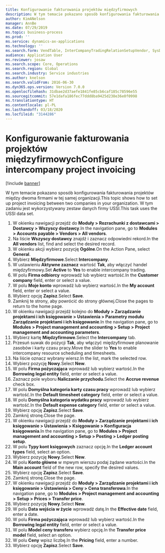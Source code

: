 ```yaml
---
title: Konfigurowanie fakturowania projektów międzyfirmowych
description: W tym temacie pokazano sposób konfigurowania fakturowania projektów między dwoma firmami w tej samej organizacji.
author: KimANelson
manager: AnnBe
ms.date: 07/29/2019
ms.topic: business-process
ms.prod: ''
ms.service: dynamics-ax-applications
ms.technology: ''
ms.search.form: VendTable, InterCompanyTradingRelationSetupVendor, SysDataAreaSelectLookup, ProjParameters, ProjPosting, ProjTransferPrice
audience: Application User
ms.reviewer: josaw
ms.search.scope: Core, Operations
ms.search.region: Global
ms.search.industry: Service industries
ms.author: knelson
ms.search.validFrom: 2016-06-30
ms.dyn365.ops.version: Version 7.0.0
ms.openlocfilehash: 31dbae2d37aefe1841fe85cb6caf185c78596e55
ms.sourcegitcommit: 57e1dafa186fec77ddd8ba9425d238e36e0f0998
ms.translationtype: HT
ms.contentlocale: pl-PL
ms.lasthandoff: 03/18/2020
ms.locfileid: "3144286"
---
```

# <a name="configure-intercompany-project-invoicing"></a><span data-ttu-id="c4edf-103">Konfigurowanie fakturowania projektów międzyfirmowych</span><span class="sxs-lookup"><span data-stu-id="c4edf-103">Configure intercompany project invoicing</span></span>

[!include [banner](../../includes/banner.md)]

<span data-ttu-id="c4edf-104">W tym temacie pokazano sposób konfigurowania fakturowania projektów między dwoma firmami w tej samej organizacji.</span><span class="sxs-lookup"><span data-stu-id="c4edf-104">This topic shows how to set up project invoicing between two companies in your organization.</span></span> <span data-ttu-id="c4edf-105">W tym zadaniu jest wykorzystywany zestaw danych firmy USSI.</span><span class="sxs-lookup"><span data-stu-id="c4edf-105">This task uses the USSI data set.</span></span>

1. <span data-ttu-id="c4edf-106">W okienku nawigacji przejdź do **Moduły > Rozrachunki z dostawcami > Dostawcy > Wszyscy dostawcy**.</span><span class="sxs-lookup"><span data-stu-id="c4edf-106">In the navigation pane, go to **Modules > Accounts payable > Vendors > All vendors**.</span></span>
2. <span data-ttu-id="c4edf-107">Na liście **Wszyscy dostawcy** znajdź i zaznacz odpowiedni rekord.</span><span class="sxs-lookup"><span data-stu-id="c4edf-107">In the **All vendors** list, find and select the desired record.</span></span>
3. <span data-ttu-id="c4edf-108">W okienku akcji wybierz pozycję **Ogólne**.</span><span class="sxs-lookup"><span data-stu-id="c4edf-108">On the Action Pane, select **General**.</span></span>
4. <span data-ttu-id="c4edf-109">Wybierz **Międzyfirmowe**.</span><span class="sxs-lookup"><span data-stu-id="c4edf-109">Select **Intercompany**.</span></span>
5. <span data-ttu-id="c4edf-110">W ustawieniu **Aktywne zaznacz** wartość **Tak**, aby włączyć handel międzyfirmowy.</span><span class="sxs-lookup"><span data-stu-id="c4edf-110">Set **Active** to **Yes** to enable intercompany trading.</span></span>
6. <span data-ttu-id="c4edf-111">W polu **Firma odbiorcy** wprowadź lub wybierz wartość.</span><span class="sxs-lookup"><span data-stu-id="c4edf-111">In the **Customer company** field, enter or select a value.</span></span>
7. <span data-ttu-id="c4edf-112">W polu **Moje konto** wprowadź lub wybierz wartość.</span><span class="sxs-lookup"><span data-stu-id="c4edf-112">In the **My account** field, enter or select a value.</span></span>
8. <span data-ttu-id="c4edf-113">Wybierz opcję **Zapisz**.</span><span class="sxs-lookup"><span data-stu-id="c4edf-113">Select **Save**.</span></span>
9. <span data-ttu-id="c4edf-114">Zamknij te strony, aby powrócić do strony głównej.</span><span class="sxs-lookup"><span data-stu-id="c4edf-114">Close the pages to return to the home page.</span></span>
10. <span data-ttu-id="c4edf-115">W okienku nawigacji przejdź kolejno do **Moduły > Zarządzanie projektami i ich księgowanie > Ustawienia > Parametry modułu Zarządzanie projektami i ich księgowanie**.</span><span class="sxs-lookup"><span data-stu-id="c4edf-115">In the navigation pane, go to **Modules > Project management and accounting > Setup > Project management and accounting parameters**.</span></span>
11. <span data-ttu-id="c4edf-116">Wybierz kartę **Międzyfirmowe**.</span><span class="sxs-lookup"><span data-stu-id="c4edf-116">Select the **Intercompany** tab.</span></span>
12. <span data-ttu-id="c4edf-117">Przesuń suwak do pozycji **Tak**, aby włączyć międzyfirmowe planowanie zasobów i karty czasu pracy.</span><span class="sxs-lookup"><span data-stu-id="c4edf-117">Move the slider to **Yes** to enable intercompany resource scheduling and timesheets.</span></span>
13. <span data-ttu-id="c4edf-118">Na liście oznacz wybrany wiersz.</span><span class="sxs-lookup"><span data-stu-id="c4edf-118">In the list, mark the selected row.</span></span>
14. <span data-ttu-id="c4edf-119">Wybierz pozycję **Nowy**.</span><span class="sxs-lookup"><span data-stu-id="c4edf-119">Select **New**.</span></span>
15. <span data-ttu-id="c4edf-120">W polu **Firma pożyczająca** wprowadź lub wybierz wartość.</span><span class="sxs-lookup"><span data-stu-id="c4edf-120">In the **Borrowing legal entity** field, enter or select a value.</span></span>
16. <span data-ttu-id="c4edf-121">Zaznacz pole wyboru **Naliczanie przychodu**.</span><span class="sxs-lookup"><span data-stu-id="c4edf-121">Select the **Accrue revenue** check box.</span></span>
17. <span data-ttu-id="c4edf-122">W polu **Domyślna kategoria karty czasu pracy** wprowadź lub wybierz wartość.</span><span class="sxs-lookup"><span data-stu-id="c4edf-122">In the **Default timesheet category** field, enter or select a value.</span></span>
18. <span data-ttu-id="c4edf-123">W polu **Domyślna kategoria wydatku pracy** wprowadź lub wybierz wartość.</span><span class="sxs-lookup"><span data-stu-id="c4edf-123">In the **Default expense category** field, enter or select a value.</span></span>
19. <span data-ttu-id="c4edf-124">Wybierz opcję **Zapisz**.</span><span class="sxs-lookup"><span data-stu-id="c4edf-124">Select **Save**.</span></span>
20. <span data-ttu-id="c4edf-125">Zamknij stronę.</span><span class="sxs-lookup"><span data-stu-id="c4edf-125">Close the page.</span></span>
21. <span data-ttu-id="c4edf-126">W okienku nawigacji przejdź do **Moduły > Zarządzanie projektami i ich księgowanie > Ustawienia > Księgowanie > Konfiguracja księgowania**.</span><span class="sxs-lookup"><span data-stu-id="c4edf-126">In the navigation pane, go to **Modules > Project management and accounting > Setup > Posting > Ledger posting setup**.</span></span>
22. <span data-ttu-id="c4edf-127">W polu **Typy kont księgowych** zaznacz opcję.</span><span class="sxs-lookup"><span data-stu-id="c4edf-127">In the **Ledger account types** field, select an option.</span></span>
23. <span data-ttu-id="c4edf-128">Wybierz pozycję **Nowy**.</span><span class="sxs-lookup"><span data-stu-id="c4edf-128">Select **New**.</span></span>
24. <span data-ttu-id="c4edf-129">W polu **Konto główne** w mpwym wierszu podaj żądane wartości.</span><span class="sxs-lookup"><span data-stu-id="c4edf-129">In the **Main account** field of the new row, specify the desired values.</span></span>
25. <span data-ttu-id="c4edf-130">Wybierz opcję **Zapisz**.</span><span class="sxs-lookup"><span data-stu-id="c4edf-130">Select **Save**.</span></span>
26. <span data-ttu-id="c4edf-131">Zamknij stronę.</span><span class="sxs-lookup"><span data-stu-id="c4edf-131">Close the page.</span></span>
27. <span data-ttu-id="c4edf-132">W okienku nawigacji przejdź do **Moduły > Zarządzanie projektami i ich księgowanie > Ustawienia > Ceny > Cena transferowa**.</span><span class="sxs-lookup"><span data-stu-id="c4edf-132">In the navigation pane, go to **Modules > Project management and accounting > Setup > Prices > Transfer price**.</span></span>
28. <span data-ttu-id="c4edf-133">Wybierz pozycję **Nowy**.</span><span class="sxs-lookup"><span data-stu-id="c4edf-133">Select **New**.</span></span>
29. <span data-ttu-id="c4edf-134">W polu **Data wejścia w życie** wprowadź datę.</span><span class="sxs-lookup"><span data-stu-id="c4edf-134">In the **Effective date** field, enter a date.</span></span>
30. <span data-ttu-id="c4edf-135">W polu **Firma pożyczająca** wprowadź lub wybierz wartość.</span><span class="sxs-lookup"><span data-stu-id="c4edf-135">In the **Borrowing legal entity** field, enter or select a value.</span></span>
31. <span data-ttu-id="c4edf-136">W polu **Model ceny transferu** wybierz opcję.</span><span class="sxs-lookup"><span data-stu-id="c4edf-136">In the **Transfer price model** field, select an option.</span></span>
32. <span data-ttu-id="c4edf-137">W polu **Ceny** wpisz liczbę.</span><span class="sxs-lookup"><span data-stu-id="c4edf-137">In the **Pricing** field, enter a number.</span></span>
33. <span data-ttu-id="c4edf-138">Wybierz opcję **Zapisz**.</span><span class="sxs-lookup"><span data-stu-id="c4edf-138">Select **Save**.</span></span>

